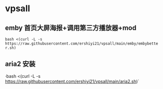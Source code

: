 # vpsall
## emby 首页大屏海报+调用第三方播放器+mod
`bash <(curl -L -s https://raw.githubusercontent.com/ershiyi21/vpsall/main/emby/embybetter.sh)`

## aria2 安装
·bash <(curl -L -s https://raw.githubusercontent.com/ershiyi21/vpsall/main/aria2.sh)`

